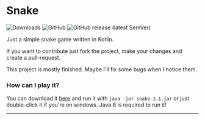 # Snake
![Downloads](https://img.shields.io/github/downloads/Trqhxrd/Snake/total?style=flat-square)
![GitHub](https://img.shields.io/github/license/Trqhxrd/Snake?style=flat-square)
![GitHub release (latest SemVer)](https://img.shields.io/github/v/release/Trqhxrd/Snake?style=flat-square)

Just a simple snake game written in Kotlin.

If you want to contribute just fork the project, make your changes and create a pull-request.

This project is mostly finished. Maybe I'll fix some bugs when I notice them.

### How can I play it?
You can download it [here](https://github.com/Trqhxrd/Snake/releases/latest) and run it with `java -jar snake-1.1.jar` or just double-click it if you're on windows.
Java 8 is required to run it!
___
